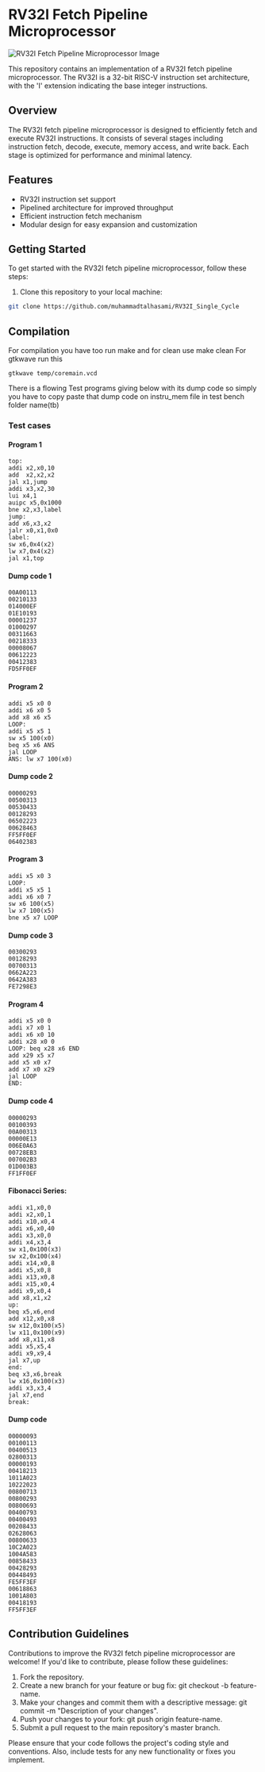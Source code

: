 # RV32I Fetch Pipeline Microprocessor
<img src="https://github.com/muhammadtalhasami/RV32I_Single_Cycle/assets/141629485/019febde-0848-4ea4-9289-8e0daf7f9e41" alt="RV32I Fetch Pipeline Microprocessor Image">

This repository contains an implementation of a RV32I fetch pipeline microprocessor. The RV32I is a 32-bit RISC-V instruction set architecture, with the 'I' extension indicating the base integer instructions.

## Overview

The RV32I fetch pipeline microprocessor is designed to efficiently fetch and execute RV32I instructions. It consists of several stages including instruction fetch, decode, execute, memory access, and write back. Each stage is optimized for performance and minimal latency.

## Features

- RV32I instruction set support
- Pipelined architecture for improved throughput
- Efficient instruction fetch mechanism
- Modular design for easy expansion and customization

## Getting Started

To get started with the RV32I fetch pipeline microprocessor, follow these steps:

1. Clone this repository to your local machine:

```bash
git clone https://github.com/muhammadtalhasami/RV32I_Single_Cycle
```

## Compilation

For compilation you have too run make and for clean use make clean 
For gtkwave run this 
```
gtkwave temp/coremain.vcd
```

There is a flowing Test programs giving below with its dump code so simply you have to copy paste that dump code on instru_mem file in test bench folder name(tb)

### Test cases

#### Program 1
```
top:
addi x2,x0,10
add  x2,x2,x2
jal x1,jump
addi x3,x2,30
lui x4,1
auipc x5,0x1000
bne x2,x3,label
jump:
add x6,x3,x2
jalr x0,x1,0x0
label:
sw x6,0x4(x2)
lw x7,0x4(x2)
jal x1,top
```
#### Dump code 1
```
00A00113
00210133
014000EF
01E10193
00001237
01000297
00311663
00218333
00008067
00612223
00412383
FD5FF0EF
```

#### Program 2
```
addi x5 x0 0
addi x6 x0 5
add x8 x6 x5
LOOP:
addi x5 x5 1
sw x5 100(x0)
beq x5 x6 ANS
jal LOOP
ANS: lw x7 100(x0)
```

#### Dump code 2
```
00000293
00500313
00530433
00128293
06502223
00628463
FF5FF0EF
06402383
```


#### Program 3
```
addi x5 x0 3
LOOP:
addi x5 x5 1
addi x6 x0 7
sw x6 100(x5)
lw x7 100(x5)
bne x5 x7 LOOP
```

#### Dump code 3
```
00300293
00128293
00700313
0662A223
0642A383
FE7298E3
```

#### Program 4
```
addi x5 x0 0
addi x7 x0 1
addi x6 x0 10
addi x28 x0 0
LOOP: beq x28 x6 END
add x29 x5 x7
add x5 x0 x7
add x7 x0 x29
jal LOOP
END:
```


#### Dump code 4
```
00000293
00100393
00A00313
00000E13
006E0A63
00728EB3
007002B3
01D003B3
FF1FF0EF
```

#### Fibonacci Series:
```
addi x1,x0,0
addi x2,x0,1
addi x10,x0,4
addi x6,x0,40
addi x3,x0,0
addi x4,x3,4
sw x1,0x100(x3)
sw x2,0x100(x4)
addi x14,x0,8
addi x5,x0,8
addi x13,x0,8
addi x15,x0,4
addi x9,x0,4
add x8,x1,x2
up:
beq x5,x6,end
add x12,x0,x8
sw x12,0x100(x5)
lw x11,0x100(x9)
add x8,x11,x8
addi x5,x5,4
addi x9,x9,4
jal x7,up
end:
beq x3,x6,break
lw x16,0x100(x3)
addi x3,x3,4
jal x7,end
break:
```

#### Dump code 
```
00000093
00100113
00400513
02800313
00000193
00418213
1011A023
10222023
00800713
00800293
00800693
00400793
00400493
00208433
02628063
00800633
10C2A023
1004A583
00858433
00428293
00448493
FE5FF3EF
00618863
1001A803
00418193
FF5FF3EF
```

## Contribution Guidelines

Contributions to improve the RV32I fetch pipeline microprocessor are welcome! If you'd like to contribute, please follow these guidelines:

1. Fork the repository.
2. Create a new branch for your feature or bug fix: git checkout -b feature-name.
3. Make your changes and commit them with a descriptive message: git commit -m "Description of your changes".
4. Push your changes to your fork: git push origin feature-name.
5. Submit a pull request to the main repository's master branch.

Please ensure that your code follows the project's coding style and conventions. Also, include tests for any new functionality or fixes you implement.
